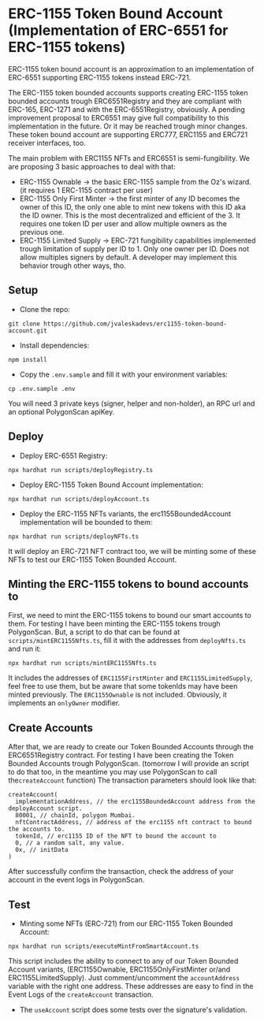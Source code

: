 # ERC-1155 Token Bound Account (Implementation of ERC-6551 for ERC-1155 tokens)
ERC-1155 token bound account is an approximation to an implementation of ERC-6551 supporting ERC-1155 tokens instead ERC-721.

The ERC-1155 token bounded accounts supports creating ERC-1155 token bounded accounts trough ERC6551Registry and they are compliant with ERC-165, ERC-1271 and with the ERC-6551Registry, obviously. A pending improvement proposal to ERC6551 may give full compatibility to this implementation in the future. Or it may be reached trough minor changes.
These token bound account are supporting ERC777, ERC1155 and ERC721 receiver interfaces, too.

The main problem with ERC1155 NFTs and ERC6551 is semi-fungibility. We are proposing 3 basic approaches to deal with that:
- ERC-1155 Ownable -> the basic ERC-1155 sample from the Oz's wizard. (it requires 1 ERC-1155 contract per user)
- ERC-1155 Only First Minter -> the first minter of any ID becomes the owner of this ID, the only one able to mint new tokens with this ID aka the ID owner. This is the most decentralized and efficient of the 3. It requires one token ID per user and allow multiple owners as the previous one.
- ERC-1155 Limited Supply -> ERC-721 fungibility capabilities implemented trough limitation of supply per ID to 1. Only one owner per ID. Does not allow multiples signers by default. A developer may implement this behavior trough other ways, tho.

## Setup
- Clone the repo:
```
git clone https://github.com/jvaleskadevs/erc1155-token-bound-account.git
```
- Install dependencies:
```
npm install
```
- Copy the `.env.sample` and fill it with your environment variables:
```
cp .env.sample .env
```
You will need 3 private keys (signer, helper and non-holder), an RPC url and an optional PolygonScan apiKey.

## Deploy
- Deploy ERC-6551 Registry:
```
npx hardhat run scripts/deployRegistry.ts
```
- Deploy ERC-1155 Token Bound Account implementation:
```
npx hardhat run scripts/deployAccount.ts
```
- Deploy the ERC-1155 NFTs variants, the erc1155BoundedAccount implementation will be bounded to them:
```
npx hardhat run scripts/deployNFTs.ts
```
It will deploy an ERC-721 NFT contract too, we will be minting some of these NFTs to test our ERC-1155 Token Bounded Account.

## Minting the ERC-1155 tokens to bound accounts to
First, we need to mint the ERC-1155 tokens to bound our smart accounts to them.
For testing I have been minting the ERC-1155 tokens trough PolygonScan.
But, a script to do that can be found at `scripts/mintERC1155Nfts.ts`, fill it with the addresses from `deployNfts.ts` and run it:
```
npx hardhat run scripts/mintERC1155Nfts.ts
```
It includes the addresses of `ERC1155FirstMinter` and `ERC1155LimitedSupply`, feel free to use them, but be aware that some tokenIds may have been minted previously. The `ERC1155Ownable` is not included. Obviously, it implements an `onlyOwner` modifier.

## Create Accounts
After that, we are ready to create our Token Bounded Accounts through the ERC6551Registry contract. 
For testing I have been creating the Token Bounded Accounts trough PolygonScan.
(tomorrow I will provide an script to do that too, in the meantime you may use PolygonScan to call the`createAccount` function)
The transaction parameters should look like that:
```
createAccount(
  implementationAddress, // the erc1155BoundedAccount address from the deployAccount script.
  80001, // chainId, polygon Mumbai.
  nftContractAddress, // address of the erc1155 nft contract to bound the accounts to.
  tokenId, // erc1155 ID of the NFT to bound the account to
  0, // a random salt, any value.
  0x, // initData
)
```
After successfully confirm the transaction, check the address of your account in the event logs in PolygonScan.

## Test
- Minting some NFTs (ERC-721) from our ERC-1155 Token Bounded Account:
```
npx hardhat run scripts/executeMintFromSmartAccount.ts
```
This script includes the ability to connect to any of our Token Bounded Account variants, (ERC1155Ownable, ERC1155OnlyFirstMinter or/and ERC1155LimitedSupply). Just comment/uncomment the `accountAddress` variable with the right one address.
These addresses are easy to find in the Event Logs of the `createAccount` transaction.

- The `useAccount` script does some tests over the signature's validation.

